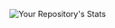 ![Your Repository's Stats](https://github-readme-stats.vercel.app/api/top-langs/?username=sauceboidk&theme=blue-green)
